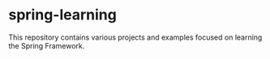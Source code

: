 # spring-learning
This repository contains various projects and examples focused on learning the Spring Framework.
